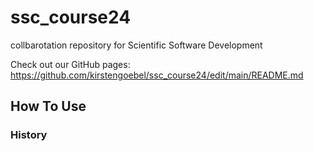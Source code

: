 # ssc_course24
collbarotation repository for Scientific Software Development


Check out our GitHub pages: https://github.com/kirstengoebel/ssc_course24/edit/main/README.md
## How To Use

### History
